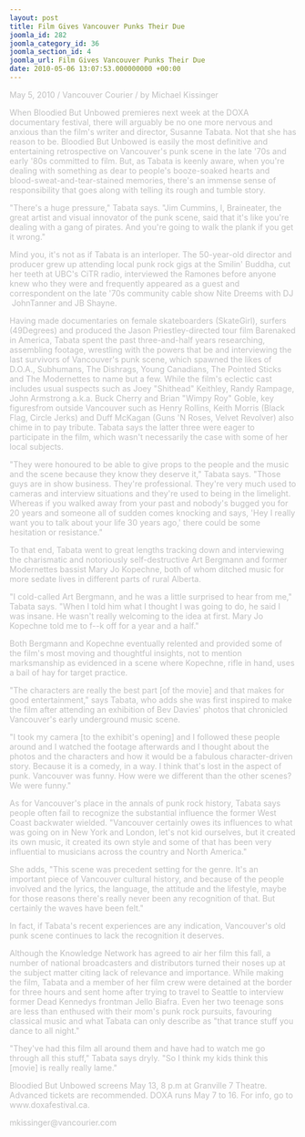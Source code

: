 ```yaml
---
layout: post
title: Film Gives Vancouver Punks Their Due
joomla_id: 282
joomla_category_id: 36
joomla_section_id: 4
joomla_url: Film Gives Vancouver Punks Their Due
date: 2010-05-06 13:07:53.000000000 +00:00
---
```

<!--StartFragment--><p class="MsoNormal"><span style="color: #c0c0c0" class="Apple-style-span">May 5, 2010 /</span><span><span style="color: #c0c0c0" class="Apple-style-span">&nbsp;</span></span><span style="color: #c0c0c0" class="Apple-style-span">Vancouver Courier / by Michael Kissinger</span></p><p class="MsoNormal"><span style="color: #c0c0c0" class="Apple-style-span">When Bloodied But Unbowed premieres next week at the DOXA documentary festival, there will arguably be no one more nervous and anxious than the film's writer and director, Susanne Tabata. Not that she has reason to be. Bloodied But Unbowed is easily the most definitive and entertaining retrospective on Vancouver's punk scene in the late '70s and early '80s committed to film. But, as Tabata is keenly aware, when you're dealing with something as dear to people's booze-soaked hearts and blood-sweat-and-tear-stained memories, there's an immense sense of responsibility that goes along with telling its rough and tumble story.</span></p><p class="MsoNormal"><span style="color: #c0c0c0" class="Apple-style-span">&quot;There's a huge pressure,&quot; Tabata says. &quot;Jim Cummins, I, Braineater, the great artist and visual innovator of the punk scene, said that it's like you're dealing with a gang of pirates. And you're going to walk the plank if you get it wrong.&quot;</span><span style="color: #c0c0c0" class="Apple-style-span"><o:p></o:p></span></p><p class="MsoNormal"><span style="color: #c0c0c0" class="Apple-style-span">Mind you, it's not as if Tabata is an interloper. The 50-year-old director and producer grew up attending local punk rock gigs at the Smilin' Buddha, cut her teeth at UBC's CiTR radio, interviewed the Ramones before anyone knew who they were and frequently appeared as a guest and correspondent on the late '70s community cable show Nite Dreems with DJ &nbsp;JohnTanner and JB Shayne.</span></p><p class="MsoNormal"><span style="color: #c0c0c0" class="Apple-style-span">Having made documentaries on female skateboarders (SkateGirl), surfers (49Degrees) and produced the Jason Priestley-directed tour film Barenaked in America, Tabata spent the past three-and-half years researching, assembling footage, wrestling with the powers that be and interviewing the last survivors of Vancouver's punk scene, which spawned the likes of D.O.A., Subhumans, The Dishrags, Young Canadians, The Pointed Sticks and The Modernettes to name but a few. While the film's eclectic cast includes usual suspects such as Joey &quot;Shithead&quot; Keithley, Randy Rampage, John Armstrong a.k.a. Buck Cherry and Brian &quot;Wimpy Roy&quot; Goble, key figuresfrom outside Vancouver such as Henry Rollins, Keith Morris (Black Flag, Circle Jerks) and Duff McKagan (Guns 'N Roses, Velvet Revolver) also chime in to pay tribute. Tabata says the latter three were eager to participate in the film, which wasn't necessarily the case with some of her local subjects.</span></p><p class="MsoNormal"><span style="color: #c0c0c0" class="Apple-style-span">&quot;They were honoured to be able to give props to the people and the music and the scene because they know they deserve it,&quot; Tabata says. &quot;Those guys are in show business. They're professional. They're very much used to cameras and interview situations and they're used to being in the limelight. Whereas if you walked away from your past and nobody's bugged you for 20 years and someone all of sudden comes knocking and says, 'Hey I really want you to talk about your life 30 years ago,' there could be some hesitation or resistance.&quot;</span></p><p class="MsoNormal"><span style="color: #c0c0c0" class="Apple-style-span">To that end, Tabata went to great lengths tracking down and interviewing the charismatic and notoriously self-destructive Art Bergmann and former Modernettes bassist Mary Jo Kopechne, both of whom ditched music for more sedate lives in different parts of rural Alberta.</span></p><p class="MsoNormal"><span style="color: #c0c0c0" class="Apple-style-span">&quot;I cold-called Art Bergmann, and he was a little surprised to hear from me,&quot; Tabata says. &quot;When I told him what I thought I was going to do, he said I was insane. He wasn't really welcoming to the idea at first. Mary Jo Kopechne told me to f--k off for a year and a half.&quot;</span></p><p class="MsoNormal"><span style="color: #c0c0c0" class="Apple-style-span">Both Bergmann and Kopechne eventually relented and provided some of the film's most moving and thoughtful insights, not to mention marksmanship as evidenced in a scene where Kopechne, rifle in hand, uses a bail of hay for target practice.</span></p><p class="MsoNormal"><span style="color: #c0c0c0" class="Apple-style-span">&quot;The characters are really the best part [of the movie] and that makes for good entertainment,&quot; says Tabata, who adds she was first inspired to make the film after attending an exhibition of Bev Davies' photos that chronicled Vancouver's early underground music scene.</span></p><p class="MsoNormal"><span style="color: #c0c0c0" class="Apple-style-span">&quot;I took my camera [to the exhibit's opening] and I followed these people around and I watched the footage afterwards and I thought about the photos and the characters and how it would be a fabulous character-driven story. Because it is a comedy, in a way. I think that's lost in the aspect of punk. Vancouver was funny. How were we different than the other scenes? We were funny.&quot;</span></p><p class="MsoNormal"><span style="color: #c0c0c0" class="Apple-style-span">As for Vancouver's place in the annals of punk rock history, Tabata says people often fail to recognize the substantial influence the former West Coast backwater wielded. &quot;Vancouver certainly owes its influences to what was going on in New York and London, let's not kid ourselves, but it created its own music, it created its own style and some of that has been very influential to musicians across the country and North America.&quot;</span></p><p class="MsoNormal"><span style="color: #c0c0c0" class="Apple-style-span">She adds, &quot;This scene was precedent setting for the genre. It's an important piece of Vancouver cultural history, and because of the people involved and the lyrics, the language, the attitude and the lifestyle, maybe for those reasons there's really never been any recognition of that. But certainly the waves have been felt.&quot;</span></p><p class="MsoNormal"><span style="color: #c0c0c0" class="Apple-style-span">In fact, if Tabata's recent experiences are any indication, Vancouver's old punk scene continues to lack the recognition it deserves.</span></p><p class="MsoNormal"><span style="color: #c0c0c0" class="Apple-style-span">Although the Knowledge Network has agreed to air her film this fall, a number of national broadcasters and distributors turned their noses up at the subject matter citing lack of relevance and importance. While making the film, Tabata and a member of her film crew were detained at the border for three hours and sent home after trying to travel to Seattle to interview former Dead Kennedys frontman Jello Biafra. Even her two teenage sons are less than enthused with their mom's punk rock pursuits, favouring classical music and what Tabata can only describe as &quot;that trance stuff you dance to all night.&quot;</span></p><p class="MsoNormal"><span style="color: #c0c0c0" class="Apple-style-span">&quot;They've had this film all around them and have had to watch me go through all this stuff,&quot; Tabata says dryly. &quot;So I think my kids think this [movie] is really really lame.&quot;</span></p><p class="MsoNormal"><span style="color: #c0c0c0" class="Apple-style-span">Bloodied But Unbowed screens May 13, 8 p.m at Granville 7 Theatre. Advanced tickets are recommended. DOXA runs May 7 to 16. For info, go to www.doxafestival.ca.</span></p><p class="MsoNormal"><span style="color: #c0c0c0" class="Apple-style-span">mkissinger@vancourier.com</span><o:p></o:p></p><!--EndFragment-->
